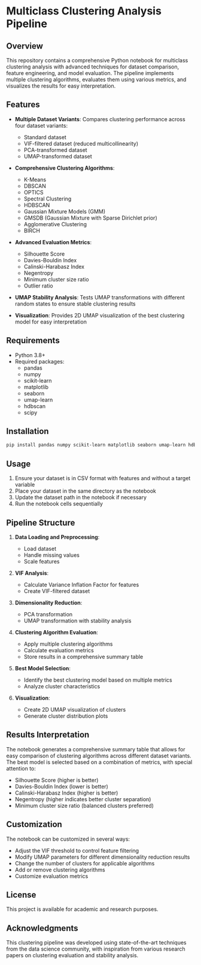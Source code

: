 # Multiclass Clustering Analysis Pipeline

## Overview

This repository contains a comprehensive Python notebook for multiclass clustering analysis with advanced techniques for dataset comparison, feature engineering, and model evaluation. The pipeline implements multiple clustering algorithms, evaluates them using various metrics, and visualizes the results for easy interpretation.

## Features

- **Multiple Dataset Variants**: Compares clustering performance across four dataset variants:
  - Standard dataset
  - VIF-filtered dataset (reduced multicollinearity)
  - PCA-transformed dataset
  - UMAP-transformed dataset

- **Comprehensive Clustering Algorithms**:
  - K-Means
  - DBSCAN
  - OPTICS
  - Spectral Clustering
  - HDBSCAN
  - Gaussian Mixture Models (GMM)
  - GMSDB (Gaussian Mixture with Sparse Dirichlet prior)
  - Agglomerative Clustering
  - BIRCH

- **Advanced Evaluation Metrics**:
  - Silhouette Score
  - Davies-Bouldin Index
  - Calinski-Harabasz Index
  - Negentropy
  - Minimum cluster size ratio
  - Outlier ratio

- **UMAP Stability Analysis**: Tests UMAP transformations with different random states to ensure stable clustering results

- **Visualization**: Provides 2D UMAP visualization of the best clustering model for easy interpretation

## Requirements

- Python 3.8+
- Required packages:
  - pandas
  - numpy
  - scikit-learn
  - matplotlib
  - seaborn
  - umap-learn
  - hdbscan
  - scipy

## Installation

```bash
pip install pandas numpy scikit-learn matplotlib seaborn umap-learn hdbscan scipy
```

## Usage

1. Ensure your dataset is in CSV format with features and without a target variable
2. Place your dataset in the same directory as the notebook
3. Update the dataset path in the notebook if necessary
4. Run the notebook cells sequentially

## Pipeline Structure

1. **Data Loading and Preprocessing**:
   - Load dataset
   - Handle missing values
   - Scale features

2. **VIF Analysis**:
   - Calculate Variance Inflation Factor for features
   - Create VIF-filtered dataset

3. **Dimensionality Reduction**:
   - PCA transformation
   - UMAP transformation with stability analysis

4. **Clustering Algorithm Evaluation**:
   - Apply multiple clustering algorithms
   - Calculate evaluation metrics
   - Store results in a comprehensive summary table

5. **Best Model Selection**:
   - Identify the best clustering model based on multiple metrics
   - Analyze cluster characteristics

6. **Visualization**:
   - Create 2D UMAP visualization of clusters
   - Generate cluster distribution plots

## Results Interpretation

The notebook generates a comprehensive summary table that allows for easy comparison of clustering algorithms across different dataset variants. The best model is selected based on a combination of metrics, with special attention to:

- Silhouette Score (higher is better)
- Davies-Bouldin Index (lower is better)
- Calinski-Harabasz Index (higher is better)
- Negentropy (higher indicates better cluster separation)
- Minimum cluster size ratio (balanced clusters preferred)

## Customization

The notebook can be customized in several ways:

- Adjust the VIF threshold to control feature filtering
- Modify UMAP parameters for different dimensionality reduction results
- Change the number of clusters for applicable algorithms
- Add or remove clustering algorithms
- Customize evaluation metrics

## License

This project is available for academic and research purposes.

## Acknowledgments

This clustering pipeline was developed using state-of-the-art techniques from the data science community, with inspiration from various research papers on clustering evaluation and stability analysis.
